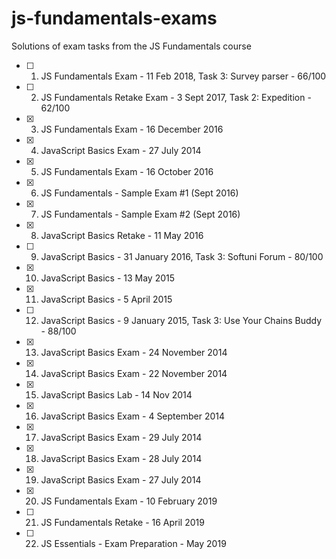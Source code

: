# js-fundamentals-exams
Solutions of exam tasks from the JS Fundamentals course

- [ ] 1. JS Fundamentals Exam - 11 Feb 2018, Task 3: Survey parser - 66/100
- [ ] 2. JS Fundamentals Retake Exam - 3 Sept 2017, Task 2: Expedition - 62/100
- [x] 3. JS Fundamentals Exam - 16 December 2016
- [x] 4. JavaScript Basics Exam - 27 July 2014
- [x] 5. JS Fundamentals Exam - 16 October 2016
- [x] 6. JS Fundamentals - Sample Exam #1 (Sept 2016)
- [x] 7. JS Fundamentals - Sample Exam #2 (Sept 2016)
- [x] 8. JavaScript Basics Retake - 11 May 2016
- [ ] 9. JavaScript Basics - 31 January 2016, Task 3: Softuni Forum - 80/100
- [x] 10. JavaScript Basics - 13 May 2015
- [x] 11. JavaScript Basics - 5 April 2015
- [ ] 12. JavaScript Basics - 9 January 2015, Task 3: Use Your Chains Buddy - 88/100
- [x] 13. JavaScript Basics Exam - 24 November 2014
- [x] 14. JavaScript Basics Exam - 22 November 2014
- [x] 15. JavaScript Basics Lab - 14 Nov 2014
- [x] 16. JavaScript Basics Exam - 4 September 2014
- [x] 17. JavaScript Basics Exam - 29 July 2014
- [x] 18. JavaScript Basics Exam - 28 July 2014
- [x] 19. JavaScript Basics Exam - 27 July 2014
- [x] 20. JS Fundamentals Exam - 10 February 2019
- [ ] 21. JS Fundamentals Retake - 16 April 2019
- [ ] 22. JS Essentials - Exam Preparation - May 2019


